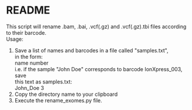 # README #
This script will rename .bam, .bai, .vcf(.gz) and .vcf(.gz).tbi files according
to their barcode.  
Usage:  
1)  Save a list of names and barcodes in a file called "samples.txt",  
    in the form:  
        name <tab> number  
    i.e. if the sample "John Doe" corresponds to barcode IonXpress_003, save  
    this text as samples.txt:  
        John_Doe <tab> 3  
2)  Copy the directory name to your clipboard  
3)  Execute the rename_exomes.py file.  